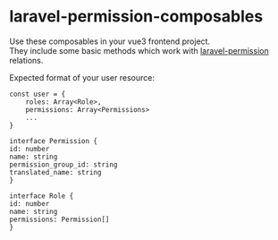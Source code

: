 # laravel-permission-composables
Use these composables in your vue3 frontend project. </br>
They include some basic methods which work with [laravel-permission](https://spatie.be/docs/laravel-permission/v5/introduction) relations.

Expected format of your user resource:
</br>

    const user = {
        roles: Array<Role>,
        permissions: Array<Permissions> 
        ...
    }   

    interface Permission {
    id: number
    name: string
    permission_group_id: string
    translated_name: string
    }   

    interface Role {
    id: number
    name: string
    permissions: Permission[]
    }
